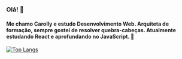 ### Olá! 👋

#### Me chamo Carolly e estudo Desenvolvimento Web. Arquiteta de formação, sempre gostei de resolver quebra-cabeças. Atualmente estudando React e aprofundando no JavaScript. 👾

[![Top Langs](https://github-readme-stats.vercel.app/api/top-langs/?username=carollyb)](https://github.com/carollyb/github-readme-stats)
<!--
**carollyb/carollyb** is a ✨ _special_ ✨ repository because its `README.md` (this file) appears on your GitHub profile.

Here are some ideas to get you started:

- 🔭 I’m currently working on ...
- 🌱 I’m currently learning ...
- 👯 I’m looking to collaborate on ...
- 🤔 I’m looking for help with ...
- 💬 Ask me about ...
- 📫 How to reach me: ...
- 😄 Pronouns: ...
- ⚡ Fun fact: ...
-->
